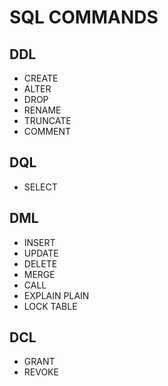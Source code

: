 # SQL COMMANDS
## DDL
* CREATE
* ALTER
* DROP
* RENAME
* TRUNCATE
* COMMENT
## DQL
* SELECT
## DML
* INSERT
* UPDATE
* DELETE
* MERGE
* CALL
* EXPLAIN PLAIN
* LOCK TABLE
## DCL
* GRANT
* REVOKE
